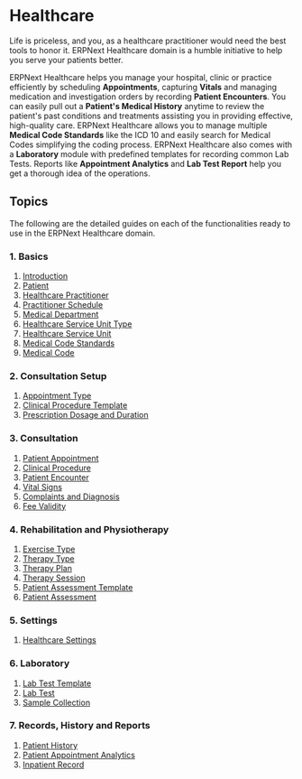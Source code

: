 <!-- add-breadcrumbs -->
# Healthcare

Life is priceless, and you, as a healthcare practitioner would need the best tools to honor it. ERPNext Healthcare domain is a humble initiative to help you serve your patients better.

ERPNext Healthcare helps you manage your hospital, clinic or practice efficiently by scheduling **Appointments**, capturing **Vitals** and managing medication and investigation orders by recording **Patient Encounters**. You can easily pull out a **Patient's Medical History** anytime to review the patient's past conditions and treatments assisting you in providing effective, high-quality care. ERPNext Healthcare allows you to manage multiple **Medical Code Standards** like the ICD 10 and easily search for Medical Codes simplifying the coding process. ERPNext Healthcare also comes with a **Laboratory** module with predefined templates for recording common Lab Tests. Reports like **Appointment Analytics** and **Lab Test Report** help you get a thorough idea of the operations.

## Topics

The following are the detailed guides on each of the functionalities ready to use in the ERPNext Healthcare domain.

### 1. Basics
1. [Introduction](/docs/user/manual/en/healthcare/introduction)
1. [Patient](/docs/user/manual/en/healthcare/patient)
1. [Healthcare Practitioner](/docs/user/manual/en/healthcare/healthcare_practitioner)
1. [Practitioner Schedule](/docs/user/manual/en/healthcare/practitioner_schedule)
1. [Medical Department](/docs/user/manual/en/healthcare/medical_department)
1. [Healthcare Service Unit Type](/docs/user/manual/en/healthcare/healthcare_service_unit_type)
1. [Healthcare Service Unit](/docs/user/manual/en/healthcare/healthcare_service_unit)
1. [Medical Code Standards](/docs/user/manual/en/healthcare/medical_code_standard)
1. [Medical Code](/docs/user/manual/en/healthcare/medical_code)

### 2. Consultation Setup
1. [Appointment Type](/docs/user/manual/en/healthcare/appointment_type)
1. [Clinical Procedure Template](/docs/user/manual/en/healthcare/clinical_procedure_template)
1. [Prescription Dosage and Duration](/docs/user/manual/en/healthcare/prescription_dosage_and_duration)

### 3. Consultation
1. [Patient Appointment](/docs/user/manual/en/healthcare/patient_appointment)
1. [Clinical Procedure](/docs/user/manual/en/healthcare/clinical_procedure)
1. [Patient Encounter](/docs/user/manual/en/healthcare/patient_encounter)
1. [Vital Signs](/docs/user/manual/en/healthcare/vital_signs)
1. [Complaints and Diagnosis](/docs/user/manual/en/healthcare/complaint_and_diagnosis)
1. [Fee Validity](/docs/user/manual/en/healthcare/fee_validity)

### 4. Rehabilitation and Physiotherapy
1. [Exercise Type](/docs/user/manual/en/healthcare/exercise_type)
1. [Therapy Type](/docs/user/manual/en/healthcare/therapy_type)
1. [Therapy Plan](/docs/user/manual/en/healthcare/therapy_plan)
1. [Therapy Session](/docs/user/manual/en/healthcare/therapy_session)
1. [Patient Assessment Template](/docs/user/manual/en/healthcare/patient_assessment_template)
1. [Patient Assessment](/docs/user/manual/en/healthcare/patient_assessment)

### 5. Settings
1. [Healthcare Settings](/docs/user/manual/en/healthcare/healthcare_settings)

### 6. Laboratory
1. [Lab Test Template](/docs/user/manual/en/healthcare/lab_test_template)
1. [Lab Test](/docs/user/manual/en/healthcare/lab_test)
1. [Sample Collection](/docs/user/manual/en/healthcare/sample_collection)

### 7. Records, History and Reports
1. [Patient History](/docs/user/manual/en/healthcare/patient_history)
1. [Patient Appointment Analytics](/docs/user/manual/en/healthcare/patient_appointment_analytics)
1. [Inpatient Record](/docs/user/manual/en/healthcare/inpatient_record)
